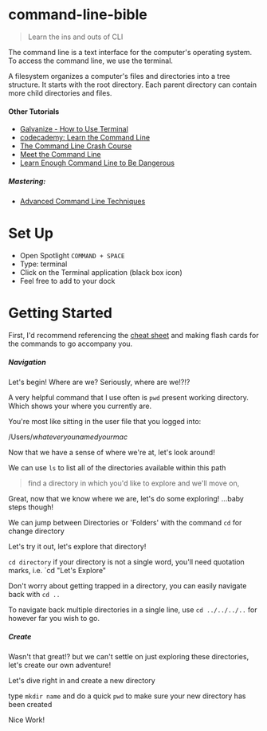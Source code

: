 # command-line-bible
> Learn the ins and outs of CLI

The command line is a text interface for the computer's operating system. To access the command line, we use the terminal.

A filesystem organizes a computer's files and directories into a tree structure. It starts with the root directory. Each parent directory can contain more child directories and files.

#### Other Tutorials

* [Galvanize - How to Use Terminal](http://www.galvanize.com/blog/how-to-use-the-terminal-command-line/#.VkVKjRCrQ_V)
* [codecademy: Learn the Command Line](https://www.codecademy.com/learn/learn-the-command-line)
* [The Command Line Crash Course](http://cli.learncodethehardway.org/book/)
* [Meet the Command Line](http://www.pluralsight.com/courses/meet-command-line)
* [Learn Enough Command Line to Be Dangerous](http://www.learnenough.com/command-line-tutorial)

##### Mastering:

* [Advanced Command Line Techniques](http://code.tutsplus.com/courses/advanced-command-line-techniques)

# Set Up

* Open Spotlight `COMMAND + SPACE`
* Type: terminal
* Click on the Terminal application (black box icon)
* Feel free to add to your dock


# Getting Started

First, I'd recommend referencing the [cheat sheet](#) and making flash cards for the commands to go accompany you.

##### Navigation

Let's begin! Where are we? Seriously, where are we!?!? 

A very helpful command that I use often is `pwd` present working directory. Which shows your where you currently are.

You're most like sitting in the user file that you logged into:

/Users/_whateveryounamedyourmac_

Now that we have a sense of where we're at, let's look around!

We can use `ls` to list all of the directories available within this path

> find a directory in which you'd like to explore and we'll move on,

Great, now that we know where we are, let's do some exploring! ...baby steps though! 

We can jump between Directories or 'Folders' with the command `cd` for change directory

Let's try it out, let's explore that directory!

`cd directory` if your directory is not a single word, you'll need quotation marks, i.e. `cd "Let's Explore"

Don't worry about getting trapped in a directory, you can easily navigate back with `cd ..` 

To navigate back multiple directories in a single line, use `cd ../../../..` for however far you wish to go.

##### Create

Wasn't that great!? but we can't settle on just exploring these directories, let's create our own adventure!

Let's dive right in and create a new directory

type `mkdir name` and do a quick `pwd` to make sure your new directory has been created

Nice Work!

